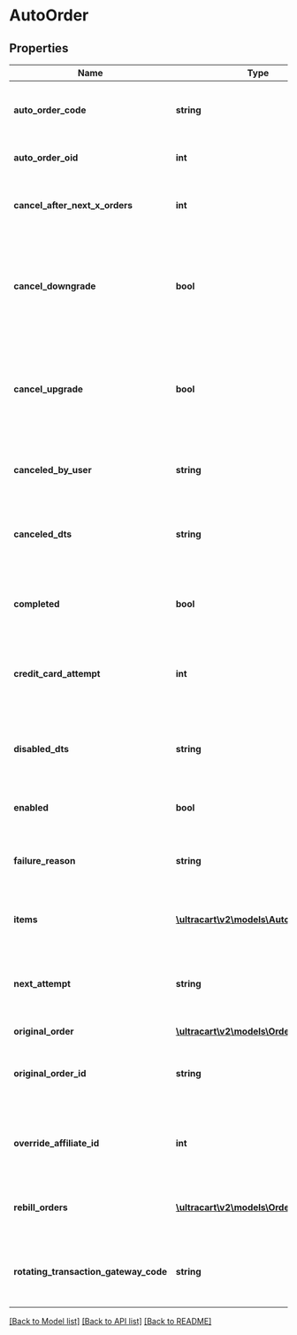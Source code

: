 # AutoOrder

## Properties
Name | Type | Description | Notes
------------ | ------------- | ------------- | -------------
**auto_order_code** | **string** | Unique code assigned to this auto order | [optional] 
**auto_order_oid** | **int** | Auto order object identifier | [optional] 
**cancel_after_next_x_orders** | **int** | Cancel this auto order after X additional rebills | [optional] 
**cancel_downgrade** | **bool** | True if the auto order was canceled because the customer purchased a downgrade item | [optional] 
**cancel_upgrade** | **bool** | True if the auto order was canceled because the customer purchased an upgrade item | [optional] 
**canceled_by_user** | **string** | The user that canceled the auto order | [optional] 
**canceled_dts** | **string** | The date/time that the auto order was canceled | [optional] 
**completed** | **bool** | True if the auto order ran successfully to completion | [optional] 
**credit_card_attempt** | **int** | The number of credit card attempts that have taken place | [optional] 
**disabled_dts** | **string** | The date/time the auto order was disabled due to failed rebills | [optional] 
**enabled** | **bool** | True if this auto order is enabled | [optional] 
**failure_reason** | **string** | The reason this auto order failed during the last rebill attempt | [optional] 
**items** | [**\ultracart\v2\models\AutoOrderItem[]**](AutoOrderItem.md) | The items that are setup to rebill | [optional] 
**next_attempt** | **string** | The next time that the auto order will be attempted for processing | [optional] 
**original_order** | [**\ultracart\v2\models\Order**](Order.md) |  | [optional] 
**original_order_id** | **string** | The original order id that this auto order is associated with. | [optional] 
**override_affiliate_id** | **int** | Override the affiliate id given credit for rebills of this auto order | [optional] 
**rebill_orders** | [**\ultracart\v2\models\Order[]**](Order.md) | Rebill orders that have taken place on this auto order | [optional] 
**rotating_transaction_gateway_code** | **string** | The RTG code associated with this order for future rebills | [optional] 

[[Back to Model list]](../README.md#documentation-for-models) [[Back to API list]](../README.md#documentation-for-api-endpoints) [[Back to README]](../README.md)



